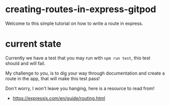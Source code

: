 # creating-routes-in-express-gitpod
Welcome to this simple tutorial on how to write a route in express.

# current state
Currently we have a test that you may run with `npm run test`, this test should and will fail.

My challenge to you, is to dig your way through documentation and create a route in the app, that will make this test pass!

Don't worry, I won't leave you hanging, here is a resource to read from!

- https://expressjs.com/en/guide/routing.html
